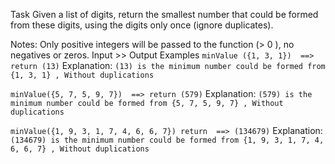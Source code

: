 Task
Given a list of digits, return the smallest number that could be formed from these digits, using the digits only once (ignore duplicates).

Notes:
Only positive integers will be passed to the function (> 0 ), no negatives or zeros.
Input >> Output Examples
`minValue ({1, 3, 1})  ==> return (13)`
Explanation:
`(13) is the minimum number could be formed from {1, 3, 1} , Without duplications`

`minValue({5, 7, 5, 9, 7})  ==> return (579)`
Explanation:
`(579) is the minimum number could be formed from {5, 7, 5, 9, 7} , Without duplications`

`minValue({1, 9, 3, 1, 7, 4, 6, 6, 7}) return  ==> (134679)`
Explanation:
`(134679) is the minimum number could be formed from {1, 9, 3, 1, 7, 4, 6, 6, 7} , Without duplications`
